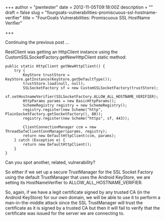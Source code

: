 +++
author = "pwntester"
date = 2012-11-05T09:18:00Z
description = ""
draft = false
slug = "fourgoats-vulnerabilities-promiscuous-ssl-hostname-verifier"
title = "FourGoats Vulnerabilities: Promiscuous SSL HostName Verifier"

+++

Continuing the previous post ...

RestClient was getting an HttpClient instance using the CustomSSLSocketFactory.getNewHttpClient static method:

```
public static HttpClient getNewHttpClient() {
	try {
		KeyStore trustStore = KeyStore.getInstance(KeyStore.getDefaultType());
		trustStore.load(null, null);
		SSLSocketFactory sf = new CustomSSLSocketFactory(trustStore);
		sf.setHostnameVerifier(SSLSocketFactory.ALLOW_ALL_HOSTNAME_VERIFIER);
		HttpParams params = new BasicHttpParams();
		SchemeRegistry registry = new SchemeRegistry();
		registry.register(new Scheme("http", PlainSocketFactory.getSocketFactory(), 80));
		registry.register(new Scheme("https", sf, 443));

		ClientConnectionManager ccm = new ThreadSafeClientConnManager(params, registry);
		return new DefaultHttpClient(ccm, params);
	} catch (Exception e) {
		return new DefaultHttpClient();
	}
}
```

Can you spot another, related, vulnerability?

So either if we set up a secure TrustManager for the SSL Socket Factory using the default TrustManager that uses the Android KeyStore, we are setting its HostNameVerifier to ALLOW_ALL_HOSTNAME_VERIFIER.

So, again, if we have a legit certificate signed by any trusted CA (in the Android KeyStore) for our own domain, we will be able to use it to perform a man-in-the-middle attack since the SSL TrustManager will trust the certificate as it is signed by a trusted CA but then it will fail to verify that the certificate was issued for the server we are connecting to.
